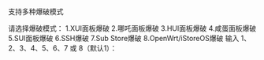 支持多种爆破模式


请选择爆破模式：
1.XUI面板爆破  2.哪吒面板爆破
3.HUI面板爆破  4.咸蛋面板爆破
5.SUI面板爆破  6.SSH爆破
7.Sub Store爆破  8.OpenWrt/iStoreOS爆破
输入 1、2、3、4、5、6、7 或 8（默认1）：
